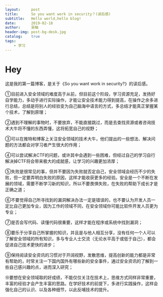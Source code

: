 ```yaml
---
layout:     post
title:      So you want work in security？(读后感)
subtitle:   Hello world,hello blog!
date:       2019-02-18
author:     吴柚
header-img: post-bg-desk.jpg
catalog:    true
tags:
    - 学习
---
```

# Hey
这是我的第一篇博客，是关于《So you want work in security?》的读后感。

①目前进入安全领域的难度高于从前，但目前这个阶段，学习资源充足，发扬好自学能力，多动手进行实际操作，才能让安全技术能力得到提高，在操作之余多进行总结，总结是将别人的经验变为自己脑海中语言的方式，多总结才能真正掌握某个技术，了解到原理；

②遇到不理解的事物时，不要放弃，不能直接跳过，而是去查找资源或者咨询技术大牛将不懂的东西弄懂，这将拓宽自己的视野；

③可以在推特和博客上关注安全领域的技术大牛，他们提出的一些想法、解决问题的方法都会对学习者产生很大的作用；

④可以尝试解决CTF的问题，或许其中会遇到一些困难，但经过自己的学习自行解决掉CTF将会带来极大的成就感，让学习的兴趣更加浓厚；

⑤失败是很常见的事，但并不要因为失败就否定自己，安全领域会经历不少的失败，但一定要弄明白失败的原因，这样才能收获更多的经验。安全是一个不断在发展的领域，需要不断学习新的知识，所以不要畏惧失败，在失败的帮助下成长才是正确之道；

⑥不要觉得自己所寻找到的漏洞解决办法一定是错误的，也不要认为开发人员一定比自己更加专业，因为工作的领域不同，在安全领域你可能比软件开发人员更为专业；

⑦是否会写代码、读懂代码很重要，这样才能在程序或系统中找到漏洞；

⑧要乐于分享自己所掌握的知识，并且是与他人相互分享，没有任何一个人可以了解安全领域的所有知识，多与专业人士交流（无论水平高于或低于自己），都会促进自己技术更快的进步；

⑨保持阅读安全资讯的习惯对于开阔视野，发散思维，提高创新的能力都是非常有帮助的，时常关注一下国内国外有哪些新的安全事件，通过安全资讯的了解到一些自己感兴趣的点，进而深入研究；

⑩要想在安全领域取的好成绩，不能仅仅关注在技术上，思维方式同样非常重要，丰富的经验才会产生丰富的思路。在学好技术的前提下，多进行实践操作，这样会强化自己的认识、以及各种细节，以此反哺技术的提升。
